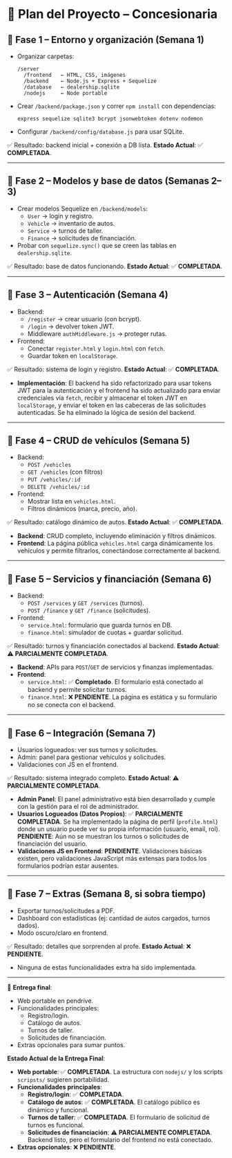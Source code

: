 # 📅 Plan del Proyecto – Concesionaria

## 🔹 **Fase 1 – Entorno y organización (Semana 1)**
- Organizar carpetas:  
  ```
  /server
    /frontend   ← HTML, CSS, imágenes
    /backend    ← Node.js + Express + Sequelize
    /database   ← dealership.sqlite
    /nodejs     ← Node portable
  ```
- Crear `/backend/package.json` y correr `npm install` con dependencias:  
  ```
  express sequelize sqlite3 bcrypt jsonwebtoken dotenv nodemon
  ```
- Configurar `/backend/config/database.js` para usar SQLite.  

✅ Resultado: backend inicial + conexión a DB lista.
**Estado Actual**: ✅ **COMPLETADA**.

---

## 🔹 **Fase 2 – Modelos y base de datos (Semanas 2–3)**
- Crear modelos Sequelize en `/backend/models`:  
  - `User` → login y registro.  
  - `Vehicle` → inventario de autos.  
  - `Service` → turnos de taller.  
  - `Finance` → solicitudes de financiación.  
- Probar con `sequelize.sync()` que se creen las tablas en `dealership.sqlite`.  

✅ Resultado: base de datos funcionando.
**Estado Actual**: ✅ **COMPLETADA**.

---

## 🔹 **Fase 3 – Autenticación (Semana 4)**
- Backend:  
  - `/register` → crear usuario (con bcrypt).  
  - `/login` → devolver token JWT.  
  - Middleware `authMiddleware.js` → proteger rutas.  
- Frontend:  
  - Conectar `register.html` y `login.html` con `fetch`.  
  - Guardar token en `localStorage`.  

✅ Resultado: sistema de login y registro.
**Estado Actual**: ✅ **COMPLETADA**.
*   **Implementación**: El backend ha sido refactorizado para usar tokens JWT para la autenticación y el frontend ha sido actualizado para enviar credenciales vía `fetch`, recibir y almacenar el token JWT en `localStorage`, y enviar el token en las cabeceras de las solicitudes autenticadas. Se ha eliminado la lógica de sesión del backend.

---

## 🔹 **Fase 4 – CRUD de vehículos (Semana 5)**
- Backend:  
  - `POST /vehicles`  
  - `GET /vehicles` (con filtros)  
  - `PUT /vehicles/:id`  
  - `DELETE /vehicles/:id`  
- Frontend:  
  - Mostrar lista en `vehicles.html`.  
  - Filtros dinámicos (marca, precio, año).  

✅ Resultado: catálogo dinámico de autos.
**Estado Actual**: ✅ **COMPLETADA**.
*   **Backend**: CRUD completo, incluyendo eliminación y filtros dinámicos.
*   **Frontend**: La página pública `vehicles.html` carga dinámicamente los vehículos y permite filtrarlos, conectándose correctamente al backend.

---

## 🔹 **Fase 5 – Servicios y financiación (Semana 6)**
- Backend:  
  - `POST /services` y `GET /services` (turnos).  
  - `POST /finance` y `GET /finance` (solicitudes).  
- Frontend:  
  - `service.html`: formulario que guarda turnos en DB.  
  - `finance.html`: simulador de cuotas + guardar solicitud.  

✅ Resultado: turnos y financiación conectados al backend.
**Estado Actual**: ⚠️ **PARCIALMENTE COMPLETADA**.
*   **Backend**: APIs para `POST`/`GET` de servicios y finanzas implementadas.
*   **Frontend**:
    *   `service.html`: ✅ **Completado**. El formulario está conectado al backend y permite solicitar turnos.
    *   `finance.html`: ❌ **PENDIENTE**. La página es estática y su formulario no se conecta con el backend.

---

## 🔹 **Fase 6 – Integración (Semana 7)**
- Usuarios logueados: ver sus turnos y solicitudes.  
- Admin: panel para gestionar vehículos y solicitudes.  
- Validaciones con JS en el frontend.  

✅ Resultado: sistema integrado completo.
**Estado Actual**: ⚠️ **PARCIALMENTE COMPLETADA**.
*   **Admin Panel**: El panel administrativo está bien desarrollado y cumple con la gestión para el rol de administrador.
*   **Usuarios Logueados (Datos Propios)**: ✅ **PARCIALMENTE COMPLETADA**. Se ha implementado la página de perfil (`profile.html`) donde un usuario puede ver su propia información (usuario, email, rol). **PENDIENTE**: Aún no se muestran los turnos o solicitudes de financiación del usuario.
*   **Validaciones JS en Frontend**: **PENDIENTE**. Validaciones básicas existen, pero validaciones JavaScript más extensas para todos los formularios podrían estar ausentes.

---

## 🔹 **Fase 7 – Extras (Semana 8, si sobra tiempo)**
- Exportar turnos/solicitudes a PDF.  
- Dashboard con estadísticas (ej: cantidad de autos cargados, turnos dados).  
- Modo oscuro/claro en frontend.  

✅ Resultado: detalles que sorprenden al profe.
**Estado Actual**: ❌ **PENDIENTE**.
*   Ninguna de estas funcionalidades extra ha sido implementada.

---

📌 **Entrega final**:  
- Web portable en pendrive.  
- Funcionalidades principales:  
  - Registro/login.  
  - Catálogo de autos.  
  - Turnos de taller.  
  - Solicitudes de financiación.  
- Extras opcionales para sumar puntos.

**Estado Actual de la Entrega Final**:
*   **Web portable**: ✅ **COMPLETADA**. La estructura con `nodejs/` y los scripts `scripsts/` sugieren portabilidad.
*   **Funcionalidades principales**:
    *   **Registro/login**: ✅ **COMPLETADA**.
    *   **Catálogo de autos**: ✅ **COMPLETADA**. El catálogo público es dinámico y funcional.
    *   **Turnos de taller**: ✅ **COMPLETADA**. El formulario de solicitud de turnos es funcional.
    *   **Solicitudes de financiación**: ⚠️ **PARCIALMENTE COMPLETADA**. Backend listo, pero el formulario del frontend no está conectado.
*   **Extras opcionales**: ❌ **PENDIENTE**.
